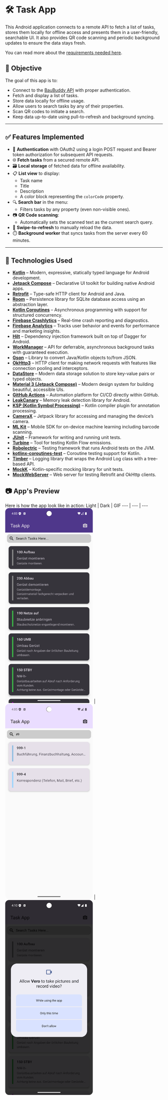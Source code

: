 # 🛠️ Task App

This Android application connects to a remote API to fetch a list of tasks, stores them locally for offline access and presents them in a user-friendly, searchable UI. It also provides QR code scanning and periodic background updates to ensure the data stays fresh.

You can read more about the [requirements needed here](https://github.com/kanake10/android-task/blob/master/docs/requirements.md).
## 🎯 Objective

The goal of this app is to:

- Connect to the [BauBuddy API](https://api.baubuddy.de/dev/index.php/v1/tasks/select) with proper authentication.
- Fetch and display a list of tasks.
- Store data locally for offline usage.
- Allow users to search tasks by any of their properties.
- Scan QR codes to initiate a search.
- Keep data up-to-date using pull-to-refresh and background syncing.

---

## ✅ Features Implemented

- 🔐 **Authentication** with OAuth2 using a login POST request and Bearer token authorization for subsequent API requests.
- 🌐 **Fetch tasks** from a secured remote API.
- 🗃️ **Local storage** of fetched data for offline availability.
- 📋 **List view** to display:
  - Task name
  - Title
  - Description
  - A color block representing the `colorCode` property.
- 🔍 **Search bar** in the menu:
  - Filters tasks by any property (even non-visible ones).
- 📷 **QR Code scanning**:
  - Automatically sets the scanned text as the current search query.
- 🔄 **Swipe-to-refresh** to manually reload the data.
- ⏱️ **Background worker** that syncs tasks from the server every 60 minutes.

---

## 🧰 Technologies Used

- [**Kotlin**](https://kotlinlang.org/) – Modern, expressive, statically typed language for Android development.
- [**Jetpack Compose**](https://developer.android.com/jetpack/compose) – Declarative UI toolkit for building native Android apps.
- [**Retrofit**](https://square.github.io/retrofit/) – Type-safe HTTP client for Android and Java.
- [**Room**](https://developer.android.com/training/data-storage/room) – Persistence library for SQLite database access using an abstraction layer.
- [**Kotlin Coroutines**](https://kotlinlang.org/docs/coroutines-overview.html) – Asynchronous programming with support for structured concurrency.
- [**Firebase Crashlytics**](https://firebase.google.com/docs/crashlytics) – Real-time crash reporting and diagnostics.
- [**Firebase Analytics**](https://firebase.google.com/docs/analytics) – Tracks user behavior and events for performance and marketing insights.
- [**Hilt**](https://developer.android.com/training/dependency-injection/hilt-android) – Dependency injection framework built on top of Dagger for Android.
- [**WorkManager**](https://developer.android.com/topic/libraries/architecture/workmanager) – API for deferrable, asynchronous background tasks with guaranteed execution.
- [**Gson**](https://github.com/google/gson) – Library to convert Java/Kotlin objects to/from JSON.
- [**OkHttp3**](https://square.github.io/okhttp/) – HTTP client for making network requests with features like connection pooling and interceptors.
- [**DataStore**](https://developer.android.com/topic/libraries/architecture/datastore) – Modern data storage solution to store key-value pairs or typed objects.
- [**Material 3 (Jetpack Compose)**](https://developer.android.com/jetpack/compose/themes/material3) – Modern design system for building beautiful, accessible UIs.
- [**GitHub Actions**](https://docs.github.com/en/actions) – Automation platform for CI/CD directly within GitHub.
- [**LeakCanary**](https://square.github.io/leakcanary/) – Memory leak detection library for Android.
- [**KSP (Kotlin Symbol Processing)**](https://github.com/google/ksp) – Kotlin compiler plugin for annotation processing.
- [**CameraX**](https://developer.android.com/training/camerax) – Jetpack library for accessing and managing the device’s camera.
- [**ML Kit**](https://developers.google.com/ml-kit) – Mobile SDK for on-device machine learning including barcode scanning.
- [**JUnit**](https://junit.org/junit5/) – Framework for writing and running unit tests.
- [**Turbine**](https://github.com/cashapp/turbine) – Tool for testing Kotlin Flow emissions.
- [**Robolectric**](http://robolectric.org/) – Testing framework that runs Android tests on the JVM.
- [**kotlinx-coroutines-test**](https://kotlinlang.org/api/kotlinx.coroutines/kotlinx-coroutines-test/) – Coroutine testing support for Kotlin.
- [**Timber**](https://github.com/JakeWharton/timber) – Logging library that wraps the Android Log class with a tree-based API.
- [**MockK**](https://mockk.io/) – Kotlin-specific mocking library for unit tests.
- [**MockWebServer**](https://github.com/square/okhttp/tree/master/mockwebserver) – Web server for testing Retrofit and OkHttp clients.



## 📷 App's Preview

Here is how the app look like in action:
Light | Dark | GIF
--- | --- | ---
<img src="https://github.com/kanake10/android-task/blob/master/screenshots/task-list.png" width="280"/> | <img src="https://github.com/kanake10/android-task/blob/master/screenshots/search-color.png" width="280"/> | <img src="https://github.com/kanake10/android-task/blob/master/screenshots/camera.png" width="280"/>
